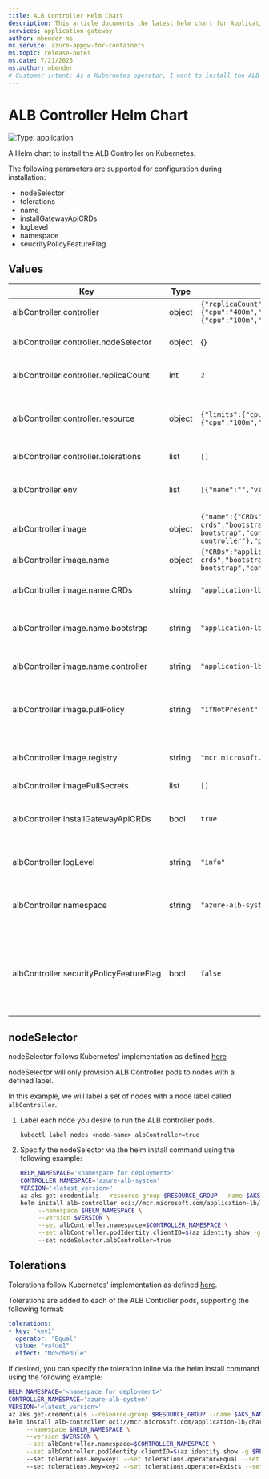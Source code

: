 ```yaml
---
title: ALB Controller Helm Chart
description: This article documents the latest helm chart for Application Gateway for Containers' ALB Controller.
services: application-gateway
author: mbender-ms
ms.service: azure-appgw-for-containers
ms.topic: release-notes
ms.date: 7/21/2025
ms.author: mbender
# Customer intent: As a Kubernetes operator, I want to install the ALB Controller using a Helm chart, so that I can manage Application Load Balancer resources effectively within my container environment.
---
```

<!-- Custom Resource Definitions (CRDs) -->

# ALB Controller Helm Chart

![Type: application](https://img.shields.io/badge/Type-application-informational?style=flat-square)

A Helm chart to install the ALB Controller on Kubernetes.

The following parameters are supported for configuration during installation:

- nodeSelector
- tolerations
- name
- installGatewayApiCRDs
- logLevel
- namespace
- seucrityPolicyFeatureFlag

## Values

| Key | Type | Default | Description |
| ----- | ------ | --------- | ------------- |
| albController.controller | object | `{"replicaCount":2,"resource":{"limits":{"cpu":"400m","memory":"400Mi"},"requests":{"cpu":"100m","memory":"200Mi"}},"tolerations":[]}` | ALB Controller parameters |
| albController.controller.nodeSelector | object | {} | nodeselector for alb-cotnroller |
| albController.controller.replicaCount | int | `2` | ALB Controller's replica count. |
| albController.controller.resource | object | `{"limits":{"cpu":"400m","memory":"400Mi"},"requests":{"cpu":"100m","memory":"200Mi"}}` | ALB Controller's container resource parameters. |
| albController.controller.tolerations | list | `[]` | Tolerations for ALB Controller |
| albController.env | list | `[{"name":"","value":""}]` | Environment variables for ALB Controller. |
| albController.image | object | `{"name":{"CRDs":"application-lb/images/alb-controller-crds","bootstrap":"application-lb/images/alb-controller-bootstrap","controller":"application-lb/images/alb-controller"},"pullPolicy":"IfNotPresent","registry":"mcr.microsoft.com"}` | ALB Controller image parameters. |
| albController.image.name | object | `{"CRDs":"application-lb/images/alb-controller-crds","bootstrap":"application-lb/images/alb-controller-bootstrap","controller":"application-lb/images/alb-controller"}` | Image name defaults. |
| albController.image.name.CRDs | string | `"application-lb/images/alb-controller-crds"` | ALB Controller CRDs' image name |
| albController.image.name.bootstrap | string | `"application-lb/images/alb-controller-bootstrap"` | alb-controller bootstrap's init container image name. |
| albController.image.name.controller | string | `"application-lb/images/alb-controller"` | ALB Controller's image name. |
| albController.image.pullPolicy | string | `"IfNotPresent"` | Container image pull policy for ALB Controller containers. |
| albController.image.registry | string | `"mcr.microsoft.com"` | Container image registry for ALB Controller. |
| albController.imagePullSecrets | list | `[]` |  |
| albController.installGatewayApiCRDs | bool | `true` | A flag to enable/disable installation of Gateway API CRDs. |
| albController.logLevel | string | `"info"` | Log level of ALB Controller. |
| albController.namespace | string | `"azure-alb-system"` | Namespace to deploy ALB Controller components in. |
| albController.securityPolicyFeatureFlag | bool | `false` | Enable Application Load Balancer Security Policy Resource (WAF Preview). |

## nodeSelector

nodeSelector follows Kubernetes' implementation as defined [here](https://kubernetes.io/docs/concepts/scheduling-eviction/assign-pod-node/#nodeselector)

nodeSelector will only provision ALB Controller pods to nodes with a defined label.

In this example, we will label a set of nodes with a node label called `albController`.

1. Label each node you desire to run the ALB controller pods.

   `kubectl label nodes <node-name> albController=true`

2. Specify the nodeSelector via the helm install command using the following example:

   ```bash
   HELM_NAMESPACE='<namespace for deployment>'
   CONTROLLER_NAMESPACE='azure-alb-system'
   VERSION='<latest_version>'
   az aks get-credentials --resource-group $RESOURCE_GROUP --name $AKS_NAME
   helm install alb-controller oci://mcr.microsoft.com/application-lb/charts/alb-controller \
        --namespace $HELM_NAMESPACE \
        --version $VERSION \
        --set albController.namespace=$CONTROLLER_NAMESPACE \
        --set albController.podIdentity.clientID=$(az identity show -g $RESOURCE_GROUP -n azure-alb-identity --query clientId -o tsv)
        --set nodeSelector.albController=true
   ```

## Tolerations

Tolerations follow Kubernetes' implementation as defined [here](https://kubernetes.io/docs/concepts/scheduling-eviction/taint-and-toleration/).

Tolerations are added to each of the ALB Controller pods, supporting the following format:

```yaml
tolerations:
- key: "key1"
  operator: "Equal"
  value: "value1"
  effect: "NoSchedule"
```

If desired, you can specify the toleration inline via the helm install command using the following example:

```bash
HELM_NAMESPACE='<namespace for deployment>'
CONTROLLER_NAMESPACE='azure-alb-system'
VERSION='<latest_version>'
az aks get-credentials --resource-group $RESOURCE_GROUP --name $AKS_NAME
helm install alb-controller oci://mcr.microsoft.com/application-lb/charts/alb-controller \
     --namespace $HELM_NAMESPACE \
     --version $VERSION \
     --set albController.namespace=$CONTROLLER_NAMESPACE \
     --set albController.podIdentity.clientID=$(az identity show -g $RESOURCE_GROUP -n azure-alb-identity --query clientId -o tsv)
     --set tolerations.key=key1 --set tolerations.operator=Equal --set tolerations.value=value1 --set tolerations.effect=NoExecute --set tolerations.tolerationSeconds=3600
     --set tolerations.key=key2 --set tolerations.operator=Exists --set tolerations.effect=NoSchedule
```
